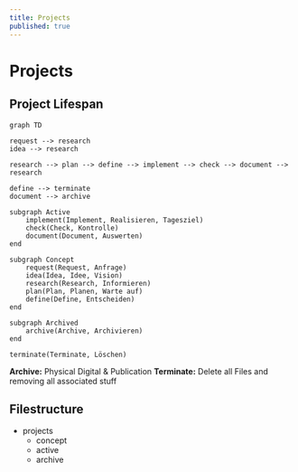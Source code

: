 ```yaml
---
title: Projects
published: true
---
```


# Projects

## Project Lifespan

```mermaid
graph TD

request --> research
idea --> research

research --> plan --> define --> implement --> check --> document --> research

define --> terminate
document --> archive

subgraph Active
    implement(Implement, Realisieren, Tagesziel)
    check(Check, Kontrolle)
    document(Document, Auswerten)
end

subgraph Concept
    request(Request, Anfrage)
    idea(Idea, Idee, Vision)
    research(Research, Informieren)
    plan(Plan, Planen, Warte auf)
    define(Define, Entscheiden)
end

subgraph Archived
    archive(Archive, Archivieren)
end

terminate(Terminate, Löschen)

```


**Archive:** Physical Digital & Publication
**Terminate:** Delete all Files and removing all associated stuff

## Filestructure

- projects
    - concept
    - active
    - archive

